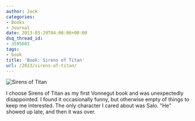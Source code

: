 ```yaml
---
author: Jack
categories:
- Books
- Journal
date: 2013-03-29T04:00:00+00:00
dsq_thread_id:
- 3595601
tags:
- book
title: 'Book: Sirens of Titan'
url: /2013/sirens-of-titan/
---
```


<aside> <img src="/img/2013/sirens-of-titan-book.jpg" alt="Sirens of Titan" class="postimage" />
  
</aside> 

I choose Sirens of Titan as my first Vonnegut book and was unexpectedly disappointed. I found it occasionally funny, but otherwise empty of things to keep me interested. The only character I cared about was Salo. "He" showed up late, and then it was over.